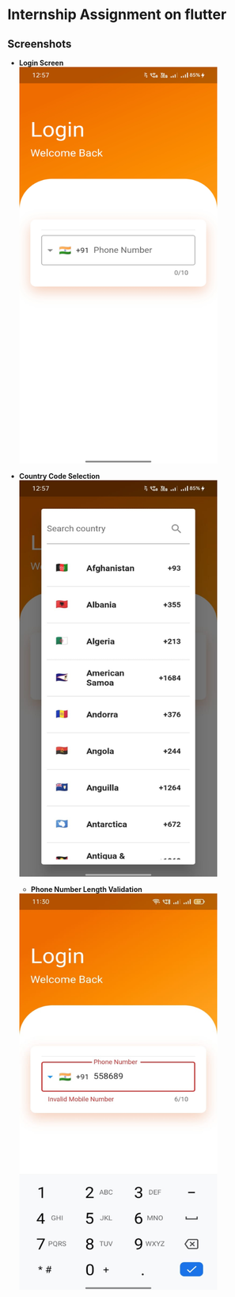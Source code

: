 # Internship Assignment on flutter

## Screenshots

- **Login Screen**  
  <img src="Screenshots/S1.jpeg" alt="Screenshot 1" width="400" height="800">

- **Country Code Selection**  
  <img src="Screenshots/S2.jpeg" alt="Screenshot 2" width="400" height="800">

  - **Phone Number Length Validation**  
  <img src="Screenshots/S3.jpeg" alt="Screenshot 3" width="400" height="800">
